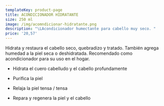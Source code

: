 ```yaml
---
templateKey: product-page
title: ACONDICIONADOR HIDRATANTE
size: 250 ml
image: /img/acomndicionar-hidratante.png
description: "\LAcondicionador humectante para cabello muy seco. "
price: '20,57'
---
```

Hidrata y restaura el cabello seco, quebradizo y tratado. También agrega humedad a la piel seca o deshidratada. Recomendado como acondicionador para su uso en el hogar.

+ Hidrata el cuero cabelludo y el cabello profundamente 

+ Purifica la piel 

+ Relaja la piel tensa / tensa 

+ Repara y regenera la piel y el cabello
